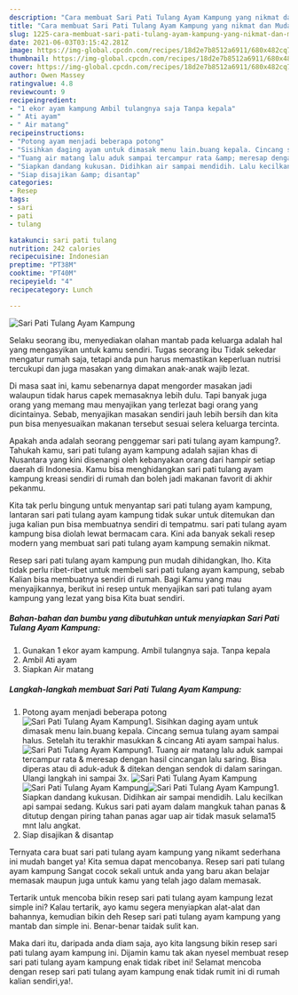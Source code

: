 ```yaml
---
description: "Cara membuat Sari Pati Tulang Ayam Kampung yang nikmat dan Mudah Dibuat"
title: "Cara membuat Sari Pati Tulang Ayam Kampung yang nikmat dan Mudah Dibuat"
slug: 1225-cara-membuat-sari-pati-tulang-ayam-kampung-yang-nikmat-dan-mudah-dibuat
date: 2021-06-03T03:15:42.281Z
image: https://img-global.cpcdn.com/recipes/18d2e7b8512a6911/680x482cq70/sari-pati-tulang-ayam-kampung-foto-resep-utama.jpg
thumbnail: https://img-global.cpcdn.com/recipes/18d2e7b8512a6911/680x482cq70/sari-pati-tulang-ayam-kampung-foto-resep-utama.jpg
cover: https://img-global.cpcdn.com/recipes/18d2e7b8512a6911/680x482cq70/sari-pati-tulang-ayam-kampung-foto-resep-utama.jpg
author: Owen Massey
ratingvalue: 4.8
reviewcount: 9
recipeingredient:
- "1 ekor ayam kampung Ambil tulangnya saja Tanpa kepala"
- " Ati ayam"
- " Air matang"
recipeinstructions:
- "Potong ayam menjadi beberapa potong"
- "Sisihkan daging ayam untuk dimasak menu lain.buang kepala. Cincang semua tulang ayam sampai halus. Setelah itu terakhir masukkan &amp; cincang Ati ayam sampai halus."
- "Tuang air matang lalu aduk sampai tercampur rata &amp; meresap dengan hasil cincangan lalu saring. Bisa diperas atau di aduk-aduk &amp; ditekan dengan sendok di dalam saringan. Ulangi langkah ini sampai 3x."
- "Siapkan dandang kukusan. Didihkan air sampai mendidih. Lalu kecilkan api sampai sedang. Kukus sari pati ayam dalam mangkuk tahan panas &amp; ditutup dengan piring tahan panas agar uap air tidak masuk selama15 mnt lalu angkat."
- "Siap disajikan &amp; disantap"
categories:
- Resep
tags:
- sari
- pati
- tulang

katakunci: sari pati tulang 
nutrition: 242 calories
recipecuisine: Indonesian
preptime: "PT38M"
cooktime: "PT40M"
recipeyield: "4"
recipecategory: Lunch

---
```



![Sari Pati Tulang Ayam Kampung](https://img-global.cpcdn.com/recipes/18d2e7b8512a6911/680x482cq70/sari-pati-tulang-ayam-kampung-foto-resep-utama.jpg)

Selaku seorang ibu, menyediakan olahan mantab pada keluarga adalah hal yang mengasyikan untuk kamu sendiri. Tugas seorang ibu Tidak sekedar mengatur rumah saja, tetapi anda pun harus memastikan keperluan nutrisi tercukupi dan juga masakan yang dimakan anak-anak wajib lezat.

Di masa  saat ini, kamu sebenarnya dapat mengorder masakan jadi walaupun tidak harus capek memasaknya lebih dulu. Tapi banyak juga orang yang memang mau menyajikan yang terlezat bagi orang yang dicintainya. Sebab, menyajikan masakan sendiri jauh lebih bersih dan kita pun bisa menyesuaikan makanan tersebut sesuai selera keluarga tercinta. 



Apakah anda adalah seorang penggemar sari pati tulang ayam kampung?. Tahukah kamu, sari pati tulang ayam kampung adalah sajian khas di Nusantara yang kini disenangi oleh kebanyakan orang dari hampir setiap daerah di Indonesia. Kamu bisa menghidangkan sari pati tulang ayam kampung kreasi sendiri di rumah dan boleh jadi makanan favorit di akhir pekanmu.

Kita tak perlu bingung untuk menyantap sari pati tulang ayam kampung, lantaran sari pati tulang ayam kampung tidak sukar untuk ditemukan dan juga kalian pun bisa membuatnya sendiri di tempatmu. sari pati tulang ayam kampung bisa diolah lewat bermacam cara. Kini ada banyak sekali resep modern yang membuat sari pati tulang ayam kampung semakin nikmat.

Resep sari pati tulang ayam kampung pun mudah dihidangkan, lho. Kita tidak perlu ribet-ribet untuk membeli sari pati tulang ayam kampung, sebab Kalian bisa membuatnya sendiri di rumah. Bagi Kamu yang mau menyajikannya, berikut ini resep untuk menyajikan sari pati tulang ayam kampung yang lezat yang bisa Kita buat sendiri.

<!--inarticleads1-->

##### Bahan-bahan dan bumbu yang dibutuhkan untuk menyiapkan Sari Pati Tulang Ayam Kampung:

1. Gunakan 1 ekor ayam kampung. Ambil tulangnya saja. Tanpa kepala
1. Ambil  Ati ayam
1. Siapkan  Air matang




<!--inarticleads2-->

##### Langkah-langkah membuat Sari Pati Tulang Ayam Kampung:

1. Potong ayam menjadi beberapa potong
<img src="https://img-global.cpcdn.com/steps/cdecfbbc7486c7b3/160x128cq70/sari-pati-tulang-ayam-kampung-langkah-memasak-1-foto.jpg" alt="Sari Pati Tulang Ayam Kampung">1. Sisihkan daging ayam untuk dimasak menu lain.buang kepala. Cincang semua tulang ayam sampai halus. Setelah itu terakhir masukkan &amp; cincang Ati ayam sampai halus.
<img src="https://img-global.cpcdn.com/steps/bd6666b6e18d119b/160x128cq70/sari-pati-tulang-ayam-kampung-langkah-memasak-2-foto.jpg" alt="Sari Pati Tulang Ayam Kampung">1. Tuang air matang lalu aduk sampai tercampur rata &amp; meresap dengan hasil cincangan lalu saring. Bisa diperas atau di aduk-aduk &amp; ditekan dengan sendok di dalam saringan. Ulangi langkah ini sampai 3x.
<img src="https://img-global.cpcdn.com/steps/3de09561ecca2167/160x128cq70/sari-pati-tulang-ayam-kampung-langkah-memasak-3-foto.jpg" alt="Sari Pati Tulang Ayam Kampung"><img src="https://img-global.cpcdn.com/steps/9fc8522961732e96/160x128cq70/sari-pati-tulang-ayam-kampung-langkah-memasak-3-foto.jpg" alt="Sari Pati Tulang Ayam Kampung"><img src="https://img-global.cpcdn.com/steps/009e845526ccceb1/160x128cq70/sari-pati-tulang-ayam-kampung-langkah-memasak-3-foto.jpg" alt="Sari Pati Tulang Ayam Kampung">1. Siapkan dandang kukusan. Didihkan air sampai mendidih. Lalu kecilkan api sampai sedang. Kukus sari pati ayam dalam mangkuk tahan panas &amp; ditutup dengan piring tahan panas agar uap air tidak masuk selama15 mnt lalu angkat.
1. Siap disajikan &amp; disantap




Ternyata cara buat sari pati tulang ayam kampung yang nikamt sederhana ini mudah banget ya! Kita semua dapat mencobanya. Resep sari pati tulang ayam kampung Sangat cocok sekali untuk anda yang baru akan belajar memasak maupun juga untuk kamu yang telah jago dalam memasak.

Tertarik untuk mencoba bikin resep sari pati tulang ayam kampung lezat simple ini? Kalau tertarik, ayo kamu segera menyiapkan alat-alat dan bahannya, kemudian bikin deh Resep sari pati tulang ayam kampung yang mantab dan simple ini. Benar-benar taidak sulit kan. 

Maka dari itu, daripada anda diam saja, ayo kita langsung bikin resep sari pati tulang ayam kampung ini. Dijamin kamu tak akan nyesel membuat resep sari pati tulang ayam kampung enak tidak ribet ini! Selamat mencoba dengan resep sari pati tulang ayam kampung enak tidak rumit ini di rumah kalian sendiri,ya!.

